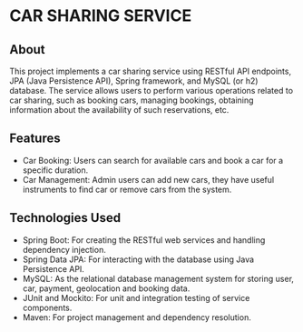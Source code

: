 #   CAR SHARING SERVICE

## About

 This project implements a car sharing service using RESTful API endpoints, JPA (Java Persistence API), Spring framework, and MySQL (or h2) database. The service allows users to perform various operations related to car sharing, such as booking cars, managing bookings, obtaining information about the availability of such reservations, etc.

## Features
- Car Booking: Users can search for available cars and book a car for a specific duration.
- Car Management: Admin users can add new cars, they have useful instruments to find car or remove cars from the system.

## Technologies Used
- Spring Boot: For creating the RESTful web services and handling dependency injection.
- Spring Data JPA: For interacting with the database using Java Persistence API.
- MySQL: As the relational database management system for storing user, car, payment, geolocation and booking data.
- JUnit and Mockito: For unit and integration testing of service components.
- Maven: For project management and dependency resolution.
